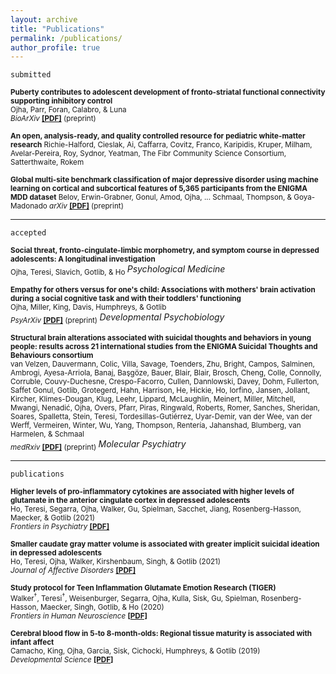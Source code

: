 ```yaml
---
layout: archive
title: "Publications"
permalink: /publications/
author_profile: true
---
```

 
`submitted`  

<sub><b>Puberty contributes to adolescent development of fronto-striatal functional connectivity supporting inhibitory control</b>   
Ojha, Parr, Foran, Calabro, & Luna   
 *BioArXiv* [<b>[PDF]</b>](https://amarojha.github.io/_pages/2022bioarxiv.pdf) (preprint) </sub>
 
<sub><b>An open, analysis-ready, and quality controlled resource for pediatric white-matter research</b>
Richie-Halford, Cieslak, Ai, Caffarra, Covitz, Franco, Karipidis, Kruper, Milham, Avelar-Pereira, Roy, Sydnor, Yeatman, The Fibr Community Science Consortium, Satterthwaite, Rokem 

<sub><b>Global multi-site benchmark classification of major depressive disorder using machine learning on cortical and subcortical features of 5,365 participants from the ENIGMA MDD dataset</b>
Belov, Erwin-Grabner, Gonul, Amod, Ojha, ... Schmaal, Thompson, & Goya-Madonado
 *arXiv* [<b>[PDF]</b>](https://arxiv.org/pdf/2206.08122.pdf) (preprint) </sub>
  
 --- 
 
 `accepted`
 
<sub><b>Social threat, fronto-cingulate-limbic morphometry, and symptom course in depressed adolescents: A longitudinal investigation</b>   
Ojha, Teresi, Slavich, Gotlib, & Ho </sub>
 *Psychological Medicine*
 
<sub><b>Empathy for others versus for one's child: Associations with mothers' brain activation during a social cognitive task and with their toddlers' functioning</b>   
Ojha, Miller, King, Davis, Humphreys, & Gotlib   
 *PsyArXiv* [<b>[PDF]</b>](https://amarojha.github.io/_pages/2021psyarxiv.pdf) (preprint) </sub>
 *Developmental Psychobiology*
 
<sub><b>Structural brain alterations associated with suicidal thoughts and behaviors in young people: results across 21 international studies from the ENIGMA Suicidal Thoughts and Behaviours consortium</b>   
van Velzen, Dauvermann, Colic, Villa, Savage, Toenders, Zhu, Bright, Campos, Salminen, Ambrogi, Ayesa-Arriola, Banaj, Başgöze, Bauer, Blair, Blair, Brosch, Cheng, Colle, Connolly, Corruble, Couvy-Duchesne, Crespo-Facorro, Cullen, Dannlowski, Davey, Dohm, Fullerton, Saffet Gonul, Gotlib, Grotegerd, Hahn, Harrison, He, Hickie, Ho, Iorfino, Jansen, Jollant, Kircher, Klimes-Dougan, Klug, Leehr, Lippard, McLaughlin, Meinert, Miller, Mitchell, Mwangi, Nenadić, Ojha, Overs, Pfarr, Piras, Ringwald, Roberts, Romer, Sanches, Sheridan, Soares, Spalletta, Stein, Teresi, Tordesillas-Gutiérrez, Uyar-Demir, van der Wee, van der Werff, Vermeiren, Winter, Wu, Yang, Thompson, Rentería, Jahanshad, Blumberg, van Harmelen, & Schmaal   
 *medRxiv* [<b>[PDF]</b>](https://amarojha.github.io/_pages/2021medxriv.pdf) (preprint) </sub>
 *Molecular Psychiatry*
 
 --- 

`publications`
  
<sub><b>Higher levels of pro-inflammatory cytokines are associated with higher levels of glutamate in the anterior cingulate cortex in depressed adolescents</b>   
Ho, Teresi, Segarra, Ojha, Walker, Gu, Spielman, Sacchet, Jiang, Rosenberg-Hasson, Maecker, & Gotlib (2021)  
 *Frontiers in Psychiatry*  [<b>[PDF]</b>](https://amarojha.github.io/_pages/2021fip.pdf) </sub>
  
  
<sub><b>Smaller caudate gray matter volume is associated with greater implicit suicidal ideation in depressed adolescents</b>   
Ho, Teresi, Ojha, Walker, Kirshenbaum, Singh, & Gotlib (2021)  
 *Journal of Affective Disorders*  [<b>[PDF]</b>](https://amarojha.github.io/_pages/2021jad.pdf) </sub>
  
  
<sub><b>Study protocol for Teen Inflammation Glutamate Emotion Research (TIGER)</b>   
Walker<sup>†</sup>, Teresi<sup>†</sup>, Weisenburger, Segarra, Ojha, Kulla, Sisk, Gu, Spielman, Rosenberg-Hasson, Maecker, Singh, Gotlib, & Ho (2020)  
 *Frontiers in Human Neuroscience* [<b>[PDF]</b>](https://amarojha.github.io/_pages/2020fhn.pdf) </sub>

  
<sub><b>Cerebral blood flow in 5‐to 8‐month‐olds: Regional tissue maturity is associated with infant affect</b>   
Camacho, King, Ojha, Garcia, Sisk, Cichocki, Humphreys, & Gotlib (2019)  
 *Developmental Science* [<b>[PDF]</b>](https://amarojha.github.io/_pages/2019devsci.pdf) </sub>
  
  
